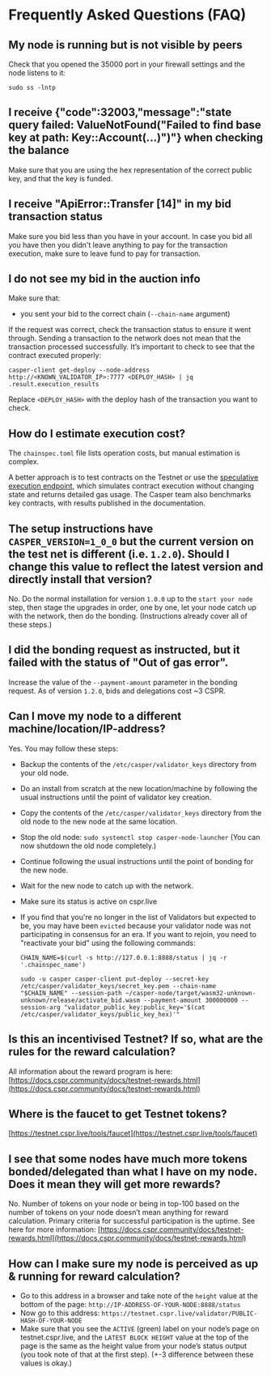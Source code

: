 # Frequently Asked Questions (FAQ)

## My node is running but is not visible by peers

Check that you opened the 35000 port in your firewall settings and the node listens to it:

```
sudo ss -lntp
```

## I receive {"code":32003,"message":"state query failed: ValueNotFound(\"Failed to find base key at path: Key::Account(...)\")"} when checking the balance

Make sure that you are using the hex representation of the correct public key, and that the key is funded.

## I receive "ApiError::Transfer [14]" in my bid transaction status

Make sure you bid less than you have in your account. In case you bid all you have then you didn't leave anything to pay for the transaction execution, make sure to leave fund to pay for transaction. 

## I do not see my bid in the auction info

Make sure that:
- you sent your bid to the correct chain (```--chain-name``` argument)

If the request was correct, check the transaction status to ensure it went through.
Sending a transaction to the network does not mean that the transaction processed successfully. It’s important to check to see that the contract executed properly:

```
casper-client get-deploy --node-address http://<KNOWN_VALIDATOR_IP>:7777 <DEPLOY_HASH> | jq .result.execution_results
```

Replace ```<DEPLOY_HASH>``` with the deploy hash of the transaction you want to check.

## How do I estimate execution cost?

The ```chainspec.toml``` file lists operation costs, but manual estimation is complex.

A better approach is to test contracts on the Testnet or use the [speculative execution endpoint](https://docs.casper.network/developers/dapps/speculative-exec), which simulates contract execution without changing state and returns detailed gas usage. The Casper team also benchmarks key contracts, with results published in the documentation.

## The setup instructions have `CASPER_VERSION=1_0_0` but the current version on the test net is different (i.e. `1.2.0`). Should I change this value to reflect the latest version and directly install that version?
No. Do the normal installation for version `1.0.0` up to the `start your node` step, then stage the upgrades in order, one by one, let your node catch up with the network, then do the bonding. (Instructions already cover all of these steps.)

## I did the bonding request as instructed, but it failed with the status of "Out of gas error".
Increase the value of the `--payment-amount` parameter in the bonding request. As of version `1.2.0`, bids and delegations cost ~3 CSPR.

## Can I move my node to a different machine/location/IP-address?
Yes. You may follow these steps:
* Backup the contents of the `/etc/casper/validator_keys` directory from your old node.
* Do an install from scratch at the new location/machine by following the usual instructions until the point of validator key creation.
* Copy the contents of the `/etc/casper/validator_keys` directory from the old node to the new node at the same location.
* Stop the old node: `sudo systemctl stop casper-node-launcher` (You can now shutdown the old node completely.)
* Continue following the usual instructions until the point of bonding for the new node.
* Wait for the new node to catch up with the network.
* Make sure its status is active on cspr.live
* If you find that you're no longer in the list of Validators but expected to be, you may have been `evicted` because your validator node was not participating in consensus for an era. If you want to rejoin, you need to "reactivate your bid" using the following commands:

  `CHAIN_NAME=$(curl -s http://127.0.0.1:8888/status | jq -r '.chainspec_name')`

  `sudo -u casper casper-client put-deploy --secret-key /etc/casper/validator_keys/secret_key.pem --chain-name "$CHAIN_NAME" --session-path ~/casper-node/target/wasm32-unknown-unknown/release/activate_bid.wasm --payment-amount 300000000 --session-arg "validator_public_key:public_key='$(cat /etc/casper/validator_keys/public_key_hex)'"`

## Is this an incentivised Testnet? If so, what are the rules for the reward calculation?
All information about the reward program is here: [https://docs.cspr.community/docs/testnet-rewards.html](https://docs.cspr.community/docs/testnet-rewards.html)

## Where is the faucet to get Testnet tokens?
[https://testnet.cspr.live/tools/faucet](https://testnet.cspr.live/tools/faucet)

## I see that some nodes have much more tokens bonded/delegated than what I have on my node. Does it mean they will get more rewards?
No. Number of tokens on your node or being in top-100 based on the number of tokens on your node doesn’t mean anything for reward calculation. Primary criteria for successful participation is the uptime. See here for more information: [https://docs.cspr.community/docs/testnet-rewards.html](https://docs.cspr.community/docs/testnet-rewards.html)

## How can I make sure my node is perceived as up & running for reward calculation?
* Go to this address in a browser and take note of the `height` value at the bottom of the page: `http://IP-ADDRESS-OF-YOUR-NODE:8888/status`
* Now go to this address: `https://testnet.cspr.live/validator/PUBLIC-HASH-OF-YOUR-NODE`
* Make sure that you see the `ACTIVE` (green) label on your node’s page on testnet.cspr.live, and the `LATEST BLOCK HEIGHT` value at the top of the page is the same as the height value from your node’s status output (you took note of that at the first step). (+-3 difference between these values is okay.)

